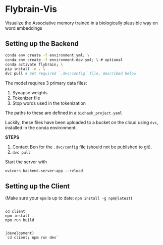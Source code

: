 # Flybrain-Vis

Visualize the Associative memory trained in a biologically plausible way on word embeddings

## Setting up the Backend

```bash
conda env create -f environment.yml; \
conda env create -f environment-dev.yml; \ # optional
conda activate flybrain; \
pip install -e . \
dvc pull # Get required `.dvc/config` file, described below
```

The model requires 3 primary data files:
1. Synapse weights
2. Tokenizer file
3. Stop words used in the tokenization

The paths to these are defined in a `biohash_project.yaml`

Luckily, these files have been uploaded to a bucket on the cloud using `dvc`, installed in the conda environment.

**STEPS**
1. Contact Ben for the `.dvc/config` file (should not be published to git). 
2. `dvc pull`

Start the server with

`uvicorn backend.server:app --reload`

## Setting up the Client

(Make sure your `npm` is up to date: `npm install -g npm@latest`)

```

cd client
npm install
npm run build


(development)
`cd client; npm run dev`